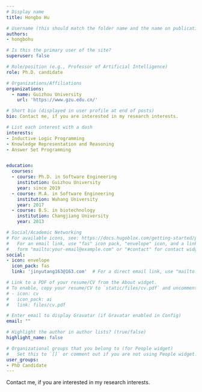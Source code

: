 ```yaml
---
# Display name
title: Hongbo Hu

# Username (this should match the folder name and the name on publications)
authors:
- hongbohu

# Is this the primary user of the site?
superuser: false

# Role/position (e.g., Professor of Artificial Intelligence)
role: Ph.D. candidate

# Organizations/Affiliations
organizations:
  - name: Guizhou University
    url: 'https://www.gzu.edu.cn/'

# Short bio (displayed in user profile at end of posts)
bio: Contact me, if you are interested in my research interests.

# List each interest with a dash
interests:
- Inductive Logic Programming
- Knowledge Representation and Reasoning
- Answer Set Programming


education:
  courses:
  - course: Ph.D. in Software Engineering
    institution: Guizhou University
    year: since 2019
  - course: M.A. in Software Engineering
    institution: Wuhang University
    year: 2017
  - course: B.S. in biotechnology
    institution: Changjiang University
    year: 2013

# Social/Academic Networking
# For available icons, see: https://docs.hugoblox.com/getting-started/page-builder/#icons
#   For an email link, use "fas" icon pack, "envelope" icon, and a link in the
#   form "mailto:your-email@example.com" or "#contact" for contact widget.
social:
- icon: envelope
  icon_pack: fas
  link: 'jinyutang163@163.com'  # For a direct email link, use "mailto:test@example.org".

# Link to a PDF of your resume/CV from the About widget.
# To enable, copy your resume/CV to `static/files/cv.pdf` and uncomment the lines below.
# - icon: cv
#   icon_pack: ai
#   link: files/cv.pdf

# Enter email to display Gravatar (if Gravatar enabled in Config)
email: ""

# Highlight the author in author lists? (true/false)
highlight_name: false

# Organizational groups that you belong to (for People widget)
#   Set this to `[]` or comment out if you are not using People widget.
user_groups:
- PhD Candidate
---
```

Contact me, if you are interested in my research interests.